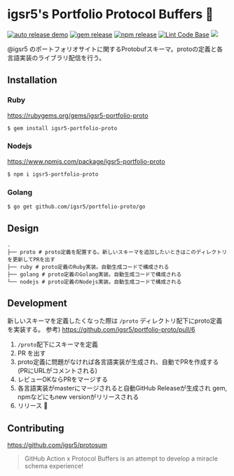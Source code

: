 # igsr5's Portfolio Protocol Buffers 🐃


[![auto release demo](https://github.com/igsr5/portfolio-proto/actions/workflows/create-release.yml/badge.svg)](https://github.com/igsr5/portfolio-proto/actions/workflows/create-release.yml)
[![gem release](https://github.com/igsr5/portfolio-proto/actions/workflows/gem-release.yml/badge.svg)](https://github.com/igsr5/portfolio-proto/actions/workflows/gem-release.yml)
[![npm release](https://github.com/igsr5/portfolio-proto/actions/workflows/npm-release.yml/badge.svg)](https://github.com/igsr5/portfolio-proto/actions/workflows/npm-release.yml)
[![Lint Code Base](https://github.com/igsr5/portfolio-proto/actions/workflows/linter.yml/badge.svg)](https://github.com/igsr5/portfolio-proto/actions/workflows/linter.yml)
![](https://camo.githubusercontent.com/029166d85f92969845201e59c3fcd8c8345556036155ff18140f6a9e796173a3/68747470733a2f2f696d672e736869656c64732e696f2f62616467652f6c6963656e73652d4d49542d677265656e)


@igsr5 のポートフォリオサイトに関するProtobufスキーマ。protoの定義と各言語実装のライブラリ配信を行う。

## Installation

### Ruby
https://rubygems.org/gems/igsr5-portfolio-proto
```sh
$ gem install igsr5-portfolio-proto
```

### Nodejs
https://www.npmjs.com/package/igsr5-portfolio-proto
```sh
$ npm i igsr5-portfolio-proto
```

### Golang
```sh
$ go get github.com/igsr5/portfolio-proto/go
```

## Design

```
.
├── proto # proto定義を配置する。新しいスキーマを追加したいときはこのディレクトリを更新してPRを出す
├── ruby # proto定義のRuby実装。自動生成コードで構成される
├── golang # proto定義のGolang実装。自動生成コードで構成される
└── nodejs # proto定義のNodejs実装。自動生成コードで構成される
```


## Development

新しいスキーマを定義したくなった際は `/proto` ディレクトリ配下にproto定義を実装する。
参考) https://github.com/igsr5/portfolio-proto/pull/6

1. `/proto`配下にスキーマを定義
2. PR を出す
3. proto定義に問題がなければ各言語実装が生成され、自動でPRを作成する(PRにURLがコメントされる)
4. レビューOKならPRをマージする
5. 各言語実装がmasterにマージされると自動GitHub Releaseが生成され gem, npmなどにもnew versionがリリースされる
6. リリース 🎉

## Contributing
https://github.com/igsr5/protosum
> GitHub Action x Protocol Buffers is an attempt to develop a miracle schema experience!

